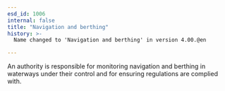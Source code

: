 ```yaml
---
esd_id: 1006
internal: false
title: "Navigation and berthing"
history: >-
  Name changed to 'Navigation and berthing' in version 4.00.@en

---
```


An authority is responsible for monitoring navigation and berthing in waterways under their control and for ensuring regulations are complied with.

